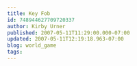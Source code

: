 ```yaml
---
title: Key Fob
id: 748944627709720337
author: Kirby Urner
published: 2007-05-11T11:29:00.000-07:00
updated: 2007-05-11T12:19:18.963-07:00
blog: world_game
tags: 
---
```


